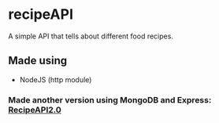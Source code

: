 # recipeAPI
A simple API that tells about different food recipes.
## Made using
- NodeJS (http module)
### Made another version using MongoDB and Express: [RecipeAPI2.0](https://github.com/mgncodes/recipeAPI2.0)
